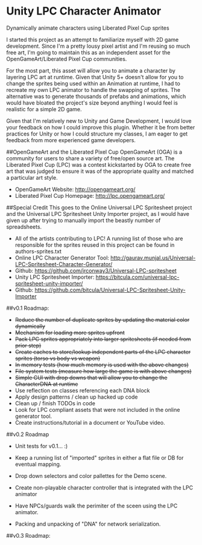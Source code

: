 # Unity LPC Character Animator
Dynamically animate characters using Liberated Pixel Cup sprites

I started this project as an attempt to familiarize myself with 2D game development. Since I'm a pretty lousy pixel artist and I'm reusing so much free art, I'm going to maintain this as an independent asset for the OpenGameArt/Liberated Pixel Cup communities.

For the most part, this asset will allow you to animate a character by layering LPC art at runtime. Given that Unity 5+ doesn't allow for you to change the sprites being used within an Animation at runtime, I had to recreate my own LPC animator to handle the swapping of sprites. The alternative was to generate thousands of prefabs and animations, which would have bloated the project's size beyond anything I would feel is realistic for a simple 2D game.

Given that I'm relatively new to Unity and Game Development, I would love your feedback on how I could improve this plugin. Whether it be from better practices for Unity or how I could structure my classes, I am eager to get feedback from more experienced game developers.

##OpenGameArt and the Liberated Pixel Cup
OpenGameArt (OGA) is a community for users to share a variety of free/open source art. The Liberated Pixel Cup (LPC) was a contest kickstarted by OGA to create free art that was judged to ensure it was of the appropriate quality and matched a particular art style.

* OpenGameArt Website: http://opengameart.org/
* Liberated Pixel Cup Homepage: http://lpc.opengameart.org/

##Special Credit
This goes to the Online Universal LPC Spritesheet project and the Universal LPC Spritesheet Unity Importer project, as I would have given up after trying to manually import the beastly number of spreadsheets.

 * All of the artists contributing to LPC! A running list of those who are responsible for the sprites reused in this project can be found in authors-sprites.txt
 * Online LPC Character Generator Tool: http://gaurav.munjal.us/Universal-LPC-Spritesheet-Character-Generator/
  * Github: https://github.com/jrconway3/Universal-LPC-spritesheet
 * Unity LPC Spritesheet Importer: https://bitcula.com/universal-lpc-spritesheet-unity-importer/
  * Github: https://github.com/bitcula/Universal-LPC-Spritesheet-Unity-Importer

##v0.1 Roadmap:
  * ~~Reduce the number of duplicate sprites by updating the material color dynamically~~
  * ~~Mechanism for loading more sprites upfront~~
  * ~~Pack LPC sprites appropriately into larger spritesheets (if needed from prior step)~~
  * ~~Create caches to store/lookup independent parts of the LPC character sprites (torso vs body vs weapon)~~  
  * ~~In memory tests (how much memory is used with the above changes)~~
  * ~~File system tests (measure how large the game is with above changes)~~
  * ~~Simple GUI with drop downs that will allow you to change the CharacterDNA at runtime~~
  * Use reflection on classes referencing each DNA block
  * Apply design patterns / clean up hacked up code
  * Clean up / finish TODOs in code
  * Look for LPC compliant assets that were not included in the online generator tool.
  * Create instructions/tutorial in a document or YouTube video.
  
##v0.2 Roadmap
  * Unit tests for v0.1... :)

  * Keep a running list of "imported" sprites in either a flat file or DB for eventual mapping.
  * Drop down selectors and color pallettes for the Demo scene.
  * Create non-playable character controller that is integrated with the LPC animator
  * Have NPCs/guards walk the perimiter of the sceen using the LPC animator.
  
  * Packing and unpacking of "DNA" for network serialization.

##v0.3 Roadmap:
 

